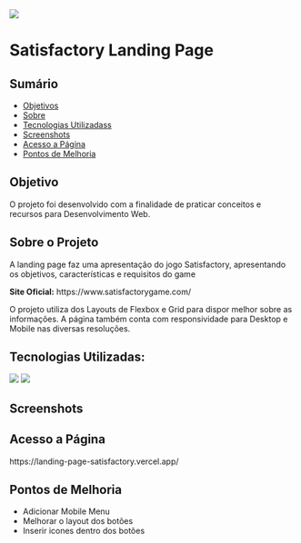 <img src="https://img.shields.io/badge/STATUS-EM%20DESENVOLVIMENTO-yellow"/>

<h1>Satisfactory Landing Page</h2>

<h2>Sumário</h2>
<ul>
 <li><a href="#objetivo">Objetivos</a></li> 
 <li><a href="#sobre-o-projeto">Sobre</a></li>
 <li><a href="#tecnologias-utilizadas">Tecnologias Utilizadass</a></li>
 <li><a href="#screenshots">Screenshots</a></li> 
 <li><a href="#acesso-a-pagina">Acesso a Página</a></li>
 <li><a href="#pontos-de-melhoria">Pontos de Melhoria</a></li> 
</ul>

<h2 id="objetivo">Objetivo</h2>

<p>O projeto foi desenvolvido com a finalidade de praticar conceitos e recursos para Desenvolvimento Web.</p>

<h2 id="sobre-o-projeto">Sobre o Projeto</h2>

<p>A landing page faz uma apresentação do jogo Satisfactory, apresentando os objetivos, características e requisitos do game</p>

<p><strong>Site Oficial:</strong> https://www.satisfactorygame.com/</p>

<p>O projeto utiliza dos Layouts de Flexbox e Grid para dispor melhor sobre as informações. A página também conta com responsividade para Desktop e Mobile nas diversas resoluções.</p>

<h2 id="tecnologias-utilizadas">Tecnologias Utilizadas:</h2>

<p>
  <img src="https://img.shields.io/badge/HTML5-E34F26?style=for-the-badge&logo=html5&logoColor=white"/>
  <img src="https://img.shields.io/badge/CSS3-1572B6?style=for-the-badge&logo=css3&logoColor=white"/>
</p>

<h2 id="screenshots">Screenshots</h2>


<h2 id="acesso-a-page">Acesso a Página</h2>
https://landing-page-satisfactory.vercel.app/

<h2 id="pontos-de-melhoria">Pontos de Melhoria</h2>

<ul>
  <li> Adicionar Mobile Menu</li>
  <li> Melhorar o layout dos botões</li>
  <li> Inserir icones dentro dos botões</li>
</ul>
